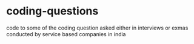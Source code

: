 # coding-questions
code to some of the coding question asked either in interviews or exmas conducted by service based companies in india
